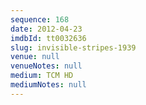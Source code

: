 ```yaml
---
sequence: 168
date: 2012-04-23
imdbId: tt0032636
slug: invisible-stripes-1939
venue: null
venueNotes: null
medium: TCM HD
mediumNotes: null
---
```

